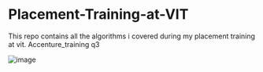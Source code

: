 # Placement-Training-at-VIT
This repo contains all the algorithms i covered during my placement training at vit.
Accenture_training 
q3

![image](https://github.com/magickoo/VIT-Placement-Training/assets/114466835/b58b9b24-4f67-43ee-b6c2-3a721c78e266)




